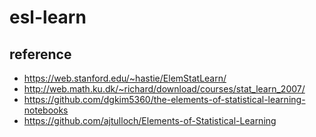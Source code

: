 # esl-learn
## reference
- https://web.stanford.edu/~hastie/ElemStatLearn/
- http://web.math.ku.dk/~richard/download/courses/stat_learn_2007/
- https://github.com/dgkim5360/the-elements-of-statistical-learning-notebooks
- https://github.com/ajtulloch/Elements-of-Statistical-Learning
